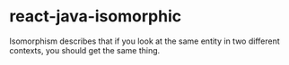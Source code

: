 # react-java-isomorphic

Isomorphism describes that if you look at the same entity in two different contexts, you should get the same thing.
